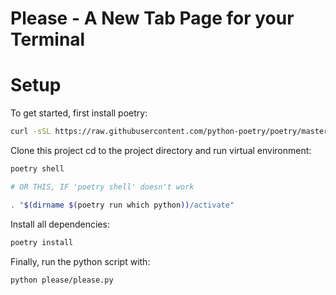 # Please - A New Tab Page for your Terminal

# Setup

To get started, first install poetry:

```bash
curl -sSL https://raw.githubusercontent.com/python-poetry/poetry/master/get-poetry.py | python -
```

Clone this project
cd to the project directory and run virtual environment:

```bash
poetry shell

# OR THIS, IF 'poetry shell' doesn't work

. "$(dirname $(poetry run which python))/activate"
```

Install all dependencies:

```bash
poetry install
```

Finally, run the python script with:

```bash
python please/please.py
```
